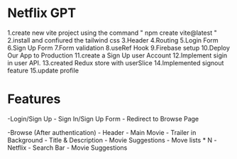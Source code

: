 # Netflix GPT
1.create new vite project using the command  " npm create vite@latest "
2.install and confiured the tailwind css
3.Header
4.Routing
5.Login Form
6.Sign Up Form
7.Form validation
8.useRef Hook
9.Firebase setup
10.Deploy  Our App to Production
11.create a Sign Up user Account
12.Implement sigin in user API.
13.created Redux store with userSlice
14.Implemented signout feature
15.update profile
<!-- 16.Fetch Movies from TMDB -->
# Features
-Login/Sign Up
    - Sign In/Sign Up Form
    - Redirect to Browse Page
    
-Browse (After authentication)
    - Header 
    - Main Movie
            - Trailer in Background
            - Title & Description
            - Movie Suggestions
                - Move lists * N
-Netflix
    - Search Bar
    - Movie Suggestions
